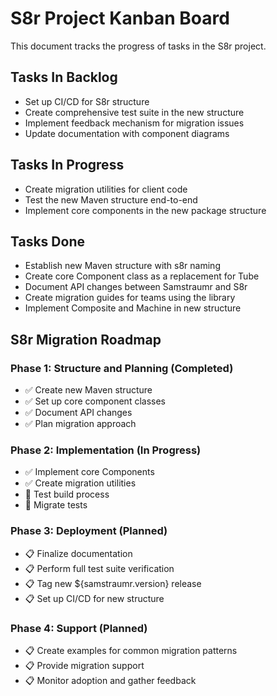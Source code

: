 <!-- 
Copyright (c) 2025 [Eric C. Mumford (@heymumford)](https://github.com/heymumford), Gemini Deep Research, Claude 3.7.
-->

# S8r Project Kanban Board

This document tracks the progress of tasks in the S8r project.

## Tasks In Backlog

- Set up CI/CD for S8r structure
- Create comprehensive test suite in the new structure
- Implement feedback mechanism for migration issues
- Update documentation with component diagrams

## Tasks In Progress

- Create migration utilities for client code
- Test the new Maven structure end-to-end
- Implement core components in the new package structure

## Tasks Done

- Establish new Maven structure with s8r naming
- Create core Component class as a replacement for Tube
- Document API changes between Samstraumr and S8r
- Create migration guides for teams using the library
- Implement Composite and Machine in new structure

## S8r Migration Roadmap

### Phase 1: Structure and Planning (Completed)

- ✅ Create new Maven structure
- ✅ Set up core component classes
- ✅ Document API changes
- ✅ Plan migration approach

### Phase 2: Implementation (In Progress)

- ✅ Implement core Components
- ✅ Create migration utilities
- 🔄 Test build process
- 🔄 Migrate tests

### Phase 3: Deployment (Planned)

- 📋 Finalize documentation
- 📋 Perform full test suite verification
- 📋 Tag new ${samstraumr.version} release
- 📋 Set up CI/CD for new structure

### Phase 4: Support (Planned)

- 📋 Create examples for common migration patterns
- 📋 Provide migration support
- 📋 Monitor adoption and gather feedback
